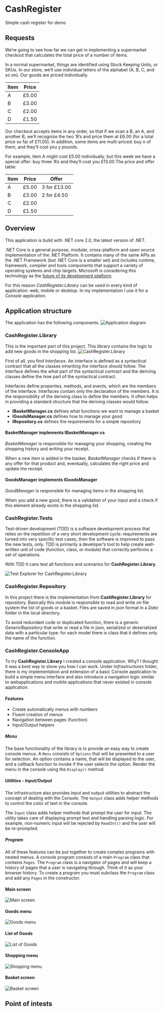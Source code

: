 # CashRegister
Simple cash register for demo

## Requests
We’re going to see how far we can get in implementing a supermarket checkout that calculates the total price of a number of items.  

In a normal supermarket, things are identified using Stock Keeping Units, or SKUs. In our store, we’ll use individual letters of the alphabet (A, B, C, and so on). Our goods are priced individually. 

| Item  | Price  |
| ----- | ------ |
| A     | £5.00  |
| B     | £3.00  |
| C     | £2.00  |
| D     | £1.50  |

Our checkout accepts items in any order, so that if we scan a B, an A, and another B, we’ll recognize the two ‘B’s and price them at £6.00 (for a total price so far of £11.00). 
In addition, some items are multi-priced: buy n of them, and they’ll cost you y pounds.

For example, item A might cost £5.00 individually, but this week we have a special offer: buy three ‘A’s and they’ll cost you £13.00 
The price and offer table:

| Item  | Price  | Offer        |
| ----- | ------ | ------------ |
| A     | £5.00  | 3 for £13.00 |
| B     | £3.00  | 2 for £4.50  |
| C     | £2.00  |              |
| D     | £1.50  |              |

## Overview
This application is build with .NET core 2.0, the latest version of .NET. 

.NET Core is a general purpose, modular, cross-platform and open source implementation of the .NET Platform. It contains many of the same APIs as the .NET Framework (but .NET Core is a smaller set) and includes runtime, framework, compiler and tools components that support a variety of operating systems and chip targets. Microsoft is considering this technology as the [future of its development platform](https://blogs.msdn.microsoft.com/dotnet/2014/11/12/net-core-is-open-source/).

For this reason _CashRegister.Library_ can be used in every kind of application: web, mobile or desktop. In my implementation I use it for a _Console_ application.

## Application structure
The application has the following components.
![Application diagram](https://github.com/erossini/CashRegister/blob/master/Screenshot/Diagram.PNG)

### CashRegister.Library
This is the important part of this project. This library contains the logic to add new goods in the shopping list. 
![CashRegister.Library](https://github.com/erossini/CashRegister/blob/master/Screenshot/CashRegister.Library.Overview.PNG)

First of all, you find _Interfaces_. An interface is defined as a syntactical contract that all the classes inheriting the interface should follow. The interface defines the _what_ part of the syntactical contract and the deriving classes define the _how_ part of the syntactical contract.

Interfaces define properties, methods, and events, which are the members of the interface. Interfaces contain only the declaration of the members. It is the responsibility of the deriving class to define the members. It often helps in providing a standard structure that the deriving classes would follow.

- **IBasketManager.cs** defines what functions we want to manage a basket
- **IGoodsManager.cs** defines how to manage your good
- **IRepository.cs** defines the requirements for a simple repository

#### BasketManager implements IBasketManager.cs
_BasketManager_ is responsible for managing your shopping, creating the shopping history and writing your receipt. 

When a new item is added in the basker, _BasketManager_ checks if there is any offer for that product and, eventually, calculates the right price and update the receipt.

#### GoodsManager implements IGoodsManager
_GoodManager_ is responsible for managing items in the shopping list. 

When you add a new good, there is a validation of your input and a check if this element already exists in the shopping list.

### CashRegister.Tests
Test-driven development (TDD) is a software development process that relies on the repetition of a very short development cycle: requirements are turned into very specific test cases, then the software is improved to pass the new tests, only. TDD is primarily a developer’s tool to help create well-written unit of code (function, class, or module) that correctly performs a set of operations.

With TDD it cans test all functions and scenarios for **CashRegister.Library**. 

![Test Explorer for CashRegister.Library](https://github.com/erossini/CashRegister/blob/master/Screenshot/TestExplorer.PNG)

### CashRegister.Repository
In this project there is the implementation from **CashRegister.Library** for repository. Basically this module is responsible to read and write on file system the list of goods or a basket. Files are saved in _json_ format in a _Data_ folder in the local directory.

To avoid redundant code or duplicated function, there is a generic _GenericRepository<T>_ that write or read a file in json, serialized or deserialized data with a particular type: for each model there is class that it defines only the name of the function.

### CashRegister.ConsoleApp
To try **CashRegister.Library** I created a console application. Why? I thought it was a best way to show you how I can work. Under _Infrastructures_ folder, there is my implementation and extension of a basic Console application to build a simple menu interface and also introduce a navigation logic similar to webapplications and mobile applications that never existed in console application.

#### Features
- Create automatically menus with numbers
- Fluent creation of menus
- Navigation between pages (function)
- Input/Output helpers

##### Menu
The base functionality of the library is to provide an easy way to create console menus. A `Menu` consists of `Options` that will be presented to a user for selection. An option contains a name, that will be displayed to the user, and a callback function to invoke if the user selects the option. Render the menu in the console using the `Display()` method.

##### Utilities - Input/Output
The infrastructure also provides input and output utilities to abstract the concept of dealing with the Console. The `Output` class adds helper methods to control the color of text in the console.

The `Input` class adds helper methods that prompt the user for input. The utility takes care of displaying prompt text and handling parsing logic. For example, non-numeric input will be rejected by `ReadInt()` and the user will be re-prompted.

##### Program
All of these features can be put together to create complex programs with nested menus. A console program consists of a main `Program` class that contains `Pages`. The `Program` class is a navigator of pages and will keep a history of pages that a user is navigating through. Think of it as your browser history. To create a program you must subclass the `Program` class and add any `Pages` in the constructor.

#### Main screen
![Main screen](https://github.com/erossini/CashRegister/blob/master/Screenshot/CashRegister1.PNG)

#### Goods menu
![Goods menu](https://github.com/erossini/CashRegister/blob/master/Screenshot/CashRegister2.PNG)

#### List of Goods
![List of Goods](https://github.com/erossini/CashRegister/blob/master/Screenshot/CashRegister3.PNG)

#### Shopping menu
![Shopping menu](https://github.com/erossini/CashRegister/blob/master/Screenshot/CashRegister4.PNG)

#### Basket screen
![Basket screen](https://github.com/erossini/CashRegister/blob/master/Screenshot/CashRegister5.PNG)

## Point of intests

